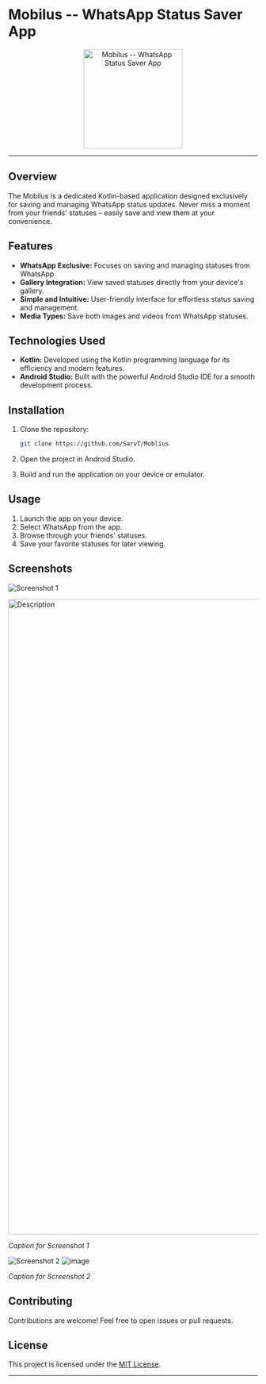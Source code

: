 # Mobilus -- WhatsApp Status Saver App 

<p align="center">
  <img src="https://your-image-link.png" alt="Mobilus -- WhatsApp Status Saver App " width="200"/>
</p>

---

## Overview

The Mobilus is a dedicated Kotlin-based application designed exclusively for saving and managing WhatsApp status updates. Never miss a moment from your friends' statuses – easily save and view them at your convenience.

## Features

- **WhatsApp Exclusive:** Focuses on saving and managing statuses from WhatsApp.
- **Gallery Integration:** View saved statuses directly from your device's gallery.
- **Simple and Intuitive:** User-friendly interface for effortless status saving and management.
- **Media Types:** Save both images and videos from WhatsApp statuses.

## Technologies Used

- **Kotlin:** Developed using the Kotlin programming language for its efficiency and modern features.
- **Android Studio:** Built with the powerful Android Studio IDE for a smooth development process.

## Installation

1. Clone the repository:
   ```bash
   git clone https://github.com/SarvT/Moblius
   ```

2. Open the project in Android Studio.

3. Build and run the application on your device or emulator.

## Usage

1. Launch the app on your device.
2. Select WhatsApp from the app.
3. Browse through your friends' statuses.
4. Save your favorite statuses for later viewing.

## Screenshots

![Screenshot 1](screenshots/screenshot1.png)

<img src="https://github.com/SarvT/Moblius/assets/91484197/16ce45a6-f84d-4952-8abd-d1f9ab8ff240" alt="Description" width="720" height="1280">


*Caption for Screenshot 1*

![Screenshot 2](screenshots/screenshot2.png)
![image](https://github.com/SarvT/Moblius/assets/91484197/3daa981d-d7e1-4e73-ab7a-888796e4897f)


*Caption for Screenshot 2*

## Contributing

Contributions are welcome! Feel free to open issues or pull requests.

## License

This project is licensed under the [MIT License](LICENSE).

---
